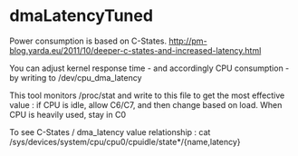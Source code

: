 dmaLatencyTuned
===============
Power consumption is based on C-States.
http://pm-blog.yarda.eu/2011/10/deeper-c-states-and-increased-latency.html

You can adjust kernel response time - and accordingly CPU consumption - by writing to /dev/cpu_dma_latency

This tool monitors /proc/stat and write to this file to get the most effective value : 
if CPU is idle, allow C6/C7, and then change based on load.
When CPU is heavily used, stay in C0

To see C-States / dma_latency value relationship : 
cat /sys/devices/system/cpu/cpu0/cpuidle/state*/{name,latency}